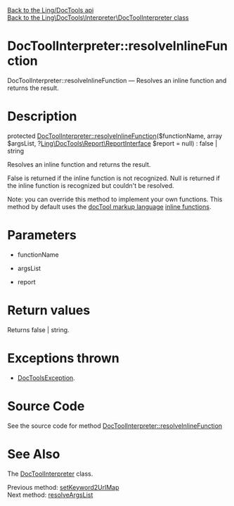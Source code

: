 [Back to the Ling/DocTools api](https://github.com/lingtalfi/DocTools/blob/master/doc/api/Ling/DocTools.md)<br>
[Back to the Ling\DocTools\Interpreter\DocToolInterpreter class](https://github.com/lingtalfi/DocTools/blob/master/doc/api/Ling/DocTools/Interpreter/DocToolInterpreter.md)


DocToolInterpreter::resolveInlineFunction
================



DocToolInterpreter::resolveInlineFunction — Resolves an inline function and returns the result.




Description
================


protected [DocToolInterpreter::resolveInlineFunction](https://github.com/lingtalfi/DocTools/blob/master/doc/api/Ling/DocTools/Interpreter/DocToolInterpreter/resolveInlineFunction.md)($functionName, array $argsList, ?[Ling\DocTools\Report\ReportInterface](https://github.com/lingtalfi/DocTools/blob/master/doc/api/Ling/DocTools/Report/ReportInterface.md) $report = null) : false | string




Resolves an inline function and returns the result.

False is returned if the inline function is not recognized.
Null is returned if the inline function is recognized but couldn't be resolved.



Note: you can override this method to implement your own functions.
This method by default uses the [docTool markup language](https://github.com/lingtalfi/DocTools/blob/master/doc/pages/doctool-markup-language.md) [inline functions](https://github.com/lingtalfi/DocTools/blob/master/doc/pages/doctool-markup-language.md#inline-functions).




Parameters
================


- functionName

    

- argsList

    

- report

    


Return values
================

Returns false | string.


Exceptions thrown
================

- [DocToolsException](https://github.com/lingtalfi/DocTools/blob/master/doc/api/Ling/DocTools/Exception/DocToolsException.md).&nbsp;







Source Code
===========
See the source code for method [DocToolInterpreter::resolveInlineFunction](https://github.com/lingtalfi/DocTools/blob/master/Interpreter/DocToolInterpreter.php#L190-L243)


See Also
================

The [DocToolInterpreter](https://github.com/lingtalfi/DocTools/blob/master/doc/api/Ling/DocTools/Interpreter/DocToolInterpreter.md) class.

Previous method: [setKeyword2UrlMap](https://github.com/lingtalfi/DocTools/blob/master/doc/api/Ling/DocTools/Interpreter/DocToolInterpreter/setKeyword2UrlMap.md)<br>Next method: [resolveArgsList](https://github.com/lingtalfi/DocTools/blob/master/doc/api/Ling/DocTools/Interpreter/DocToolInterpreter/resolveArgsList.md)<br>


